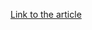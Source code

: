 [Link to the article](https://www.splunk.com/en_us/blog/security/enter-the-gates-an-analysis-of-the-darkgate-autoit-loader.html)
